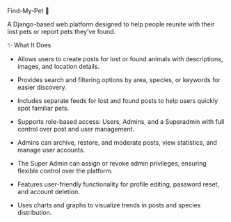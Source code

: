 Find-My-Pet 🐾 


A Django-based web platform designed to help people reunite with their lost pets or report pets they’ve found.


✨ What It Does
- Allows users to create posts for lost or found animals with descriptions, images, and location details.
  
- Provides search and filtering options by area, species, or keywords for easier discovery.

- Includes separate feeds for lost and found posts to help users quickly spot familiar pets.

- Supports role-based access: Users, Admins, and a Superadmin with full control over post and user management.

- Admins can archive, restore, and moderate posts, view statistics, and manage user accounts.

- The Super Admin can assign or revoke admin privileges, ensuring flexible control over the platform.

- Features user-friendly functionality for profile editing, password reset, and account deletion.

- Uses charts and graphs to visualize trends in posts and species distribution.
